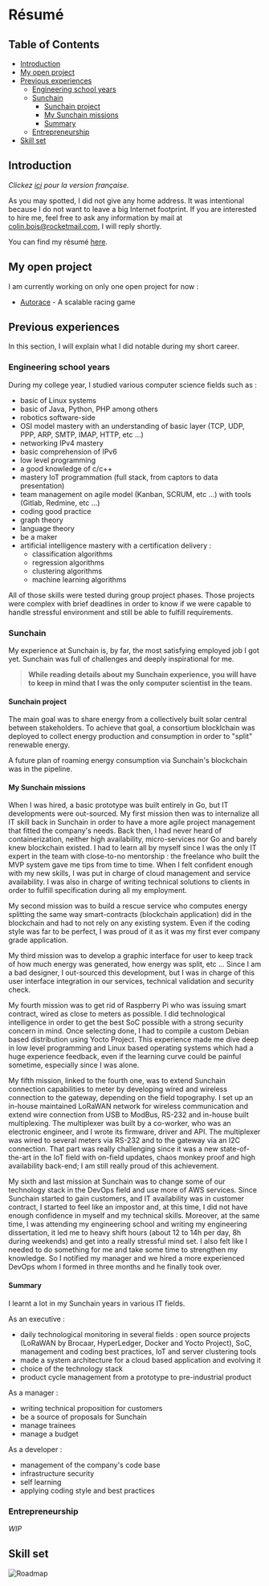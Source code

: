 # Résumé

## Table of Contents
* [Introduction](#introduction)
* [My open project](#my-open-project)
* [Previous experiences](#previous-experiences)
  * [Engineering school years](#engineering-school-years)
  * [Sunchain](#sunchain)
    * [Sunchain project](#sunchain-project)
    * [My Sunchain missions](#my-sunchain-missions)
    * [Summary](#summary)
  * [Entrepreneurship](#entrepreneurship)
* [Skill set](#skill-set)

## Introduction
*Clickez [ici](README_fr.md) pour la version française.*

As you may spotted, I did not give any home address. It was intentional because I do not want to leave a big Internet footprint. If you are interested to hire me, feel free to ask any information by mail at <colin.bois@rocketmail.com>, I will reply shortly.

You can find my résumé [here](assets/CV_fr.pdf).

## My open project
I am currently working on only one open project for now :
 - [Autorace](https://github.com/clnbs/autorace) - A scalable racing game

## Previous experiences
In this section, I will explain what I did notable during my short career.

### Engineering school years
During my college year, I studied various computer science fields such as :
 - basic of Linux systems
 - basic of Java, Python, PHP among others
 - robotics software-side
 - OSI model mastery with an understanding of basic layer (TCP, UDP, PPP, ARP, SMTP, IMAP, HTTP, etc ...)
 - networking IPv4 mastery 
 - basic comprehension of IPv6
 - low level programming
 - a good knowledge of c/c++
 - mastery IoT programmation (full stack, from captors to data presentation)
 - team management on agile model (Kanban, SCRUM, etc ...) with tools (Gitlab, Redmine, etc ...)
 - coding good practice
 - graph theory
 - language theory
 - be a maker
 - artificial intelligence mastery with a certification delivery :
   - classification algorithms
   - regression algorithms
   - clustering algorithms
   - machine learning algorithms
   
All of those skills were tested during group project phases. Those projects were complex with brief deadlines in order to know if we were capable to handle stressful environment and still be able to fulfill requirements.

### Sunchain
My experience at Sunchain is, by far, the most satisfying employed job I got yet. Sunchain was full of challenges and deeply inspirational for me.  

> __While reading details about my Sunchain experience, you will have to keep in mind that I was the only computer scientist in the team.__
#### Sunchain project
The main goal was to share energy from a collectively built solar central between stakeholders. To achieve that goal, a consortium blocklchain was deployed to collect energy production and consumption in order to "split" renewable energy.

A future plan of roaming energy consumption via Sunchain's blockchain was in the pipeline.

#### My Sunchain missions
When I was hired, a basic prototype was built entirely in Go, but IT developments were out-sourced. My first mission then was to internalize all IT skill back in Sunchain in order to have a more agile project management that fitted the company's needs. Back then, I had never heard of containerization, neither high availability, micro-services nor Go and barely knew blockchain existed. I had to learn all by myself since I was the only IT expert in the team with close-to-no mentorship : the freelance who built the MVP system gave me tips from time to time. When I felt confident enough with my new skills, I was put in charge of cloud management and service availability. I was also in charge of writing technical solutions to clients in order to fulfill specification during all my employment.   

My second mission was to build a rescue service who computes energy splitting the same way smart-contracts (blockchain application) did in the blockchain and had to not rely on any existing system. Even if the coding style was far to be perfect, I was proud of it as it was my first ever company grade application.

My third mission was to develop a graphic interface for user to keep track of how much energy was generated, how energy was split, etc ... Since I am a bad designer, I out-sourced this development, but I was in charge of this user interface integration in our services, technical validation and security check.

My fourth mission was to get rid of Raspberry Pi who was issuing smart contract, wired as close to meters as possible. I did technological intelligence in order to get the best SoC possible with a strong security concern in mind. Once selecting done, I had to compile a custom Debian based distribution using Yocto Project. This experience made me dive deep in low level programming and Linux based operating systems which had a huge experience feedback, even if the learning curve could be painful sometime, especially since I was alone.
 
My fifth mission, linked to the fourth one, was to extend Sunchain connection capabilities to meter by developing wired and wireless connection to the gateway, depending on the field topography. I set up an in-house maintained LoRaWAN network for wireless communication and extend wire connection from USB to ModBus, RS-232 and in-house built multiplexing. The multiplexer was built by a co-worker, who was an electronic engineer, and I wrote its firmware, driver and API. The multiplexer was wired to several meters via RS-232 and to the gateway via an I2C connection. That part was really challenging since it was a new state-of-the-art in the IoT field with on-field updates, chaos monkey proof and high availability back-end; I am still really proud of this achievement.

My sixth and last mission at Sunchain was to change some of our technology stack in the DevOps field and use more of AWS services. Since Sunchain started to gain customers, and IT availability was in customer contract, I started to feel like an impostor and, at this time, I did not have enough confidence in myself and my technical skills. Moreover, at the same time, I was attending my engineering school and writing my engineering dissertation, it led me to heavy shift hours (about 12 to 14h per day, 8h during weekends) and get into a really stressful mind set. I also felt like I needed to do something for me and take some time to strengthen my knowledge. So I notified my manager and we hired a more experienced DevOps whom I formed in three months and he finally took over.

#### Summary
I learnt a lot in my Sunchain years in various IT fields. 

As an executive :
 - daily technological monitoring in several fields : open source projects (LoRaWAN by Brocaar, HyperLedger, Docker and Yocto Project), SoC, management and coding best practices, IoT and server clustering tools
 - made a system architecture for a cloud based application and evolving it
 - choice of the technology stack
 - product cycle management from a prototype to pre-industrial product
 
As a manager :
 - writing technical proposition for customers
 - be a source of proposals for Sunchain
 - manage trainees
 - manage a budget
 
As a developer :
 - management of the company's code base
 - infrastructure security
 - self learning
 - applying coding style and best practices
 
### Entrepreneurship
*WIP*

## Skill set
![Roadmap](assets/roadmap.png)  